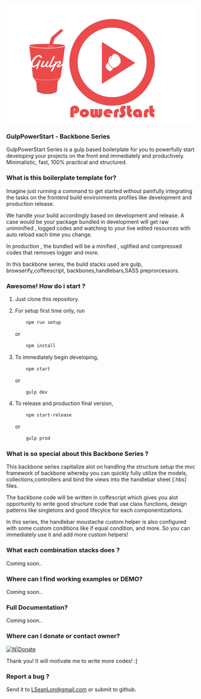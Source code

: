 [![N|logo](https://github.com/seanlon/GulpPowerStart/blob/master/LICENSE/Gulp-powerstart.png)](https://github.com/seanlon/GulpPowerStart/blob/master)
 


### GulpPowerStart - Backbone Series
GulpPowerStart Series is a gulp based boilerplate for you to powerfully start developing your projects on the front end immediately and productively.
Minimalistic, fast, 100% practical and structured.
 
### What is this boilerplate template for? 

Imagine just running a command to get started without painfully integrating the tasks on the frontend build environments profiles like development and production release.

We handle your build accordingly based on development and release. A case would be your package bundled in development will get raw uniminified , logged codes and watching to your live edited resources with auto reload each time you change.

In production , the bundled will be a minified , uglified and compressed codes that removes logger and more.

In this backbone series, the build stacks used are gulp, browserify,coffeescript, backbones,handlebars,SASS preprorcessors.

### Awesome! How do i start ? 
1) Just clone this repository. 


2) For setup first time only, run
    ```sh
        npm run setup 
    ``` 
    or
    ```sh
        npm install 
    ``` 


3) To immediately begin developing,
    ```sh
        npm start
    ``` 
    or
    ```sh
        gulp dev 
    ``` 


4) To release and production final version,
    ```sh
        npm start-release
    ``` 
    or
    ```sh
        gulp prod 
    ``` 

    
 
### What is so special about this Backbone Series  ?
This backbone series capitalize alot on handling the structure setup the mvc framework of backbone whereby you can quickly fully utilize the models, collections,controllers and bind the views into the handlebar sheet [.hbs] files.

The backbone code will be written in coffescript which gives you alot opportunity to write good structure code that use class functions, design patterns like singletons and good lifecylce for each componentizations.

In this series, the handlebar moustache custom helper is also configured with some custom conditions like if equal condition, and more. So you can immediately use it and add more custom helpers!


### What each combination stacks does ? 
 Coming soon..
###   Where can I find working examples or DEMO?
Coming soon..

###   Full Documentation?
Coming soon..

   

###   Where can I donate or contact owner?

[![N|Donate](https://www.paypalobjects.com/webstatic/mktg/logo/PP_AcceptanceMarkTray-NoDiscover_243x40.png)](https://www.paypal.com/cgi-bin/webscr?cmd=_s-xclick&hosted_button_id=GYS2WN8WXLPC4)

Thank you! It will motivate me to write more codes! :]
###   Report a bug  ?
Send it to LSeanLon@gmail.com or submit to github.
 